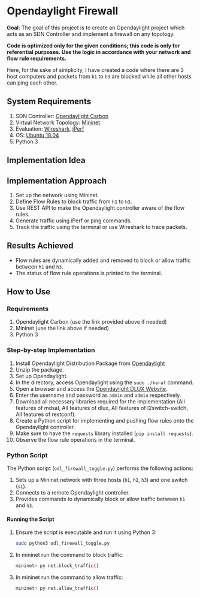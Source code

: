 # Opendaylight Firewall

**Goal**: The goal of this project is to create an Opendaylight project which acts as an SDN Controller and implement a firewall on any topology.

**Code is optimized only for the given conditions; this code is only for referential purposes. Use the logic in accordance with your network and flow rule requirements.**

Here, for the sake of simplicity, I have created a code where there are 3 host computers and packets from `h1` to `h3` are blocked while all other hosts can ping each other.

## System Requirements

1. SDN Controller: [Opendaylight Carbon](https://nexus.opendaylight.org/content/repositories/public/org/opendaylight/integration/distribution-karaf/0.6.4-Carbon/distribution-karaf-0.6.4-Carbon.tar.gz)
2. Virtual Network Topology: [Mininet](http://mininet.org)
3. Evaluation: [Wireshark](http://wireshark.org), [iPerf](http://iperf.fr)
4. OS: [Ubuntu 18.04](http://ubuntu.com)
5. Python 3

## Implementation Idea

## Implementation Approach

1. Set up the network using Mininet.
2. Define Flow Rules to block traffic from `h1` to `h3`.
3. Use REST API to make the Opendaylight controller aware of the flow rules.
4. Generate traffic using iPerf or ping commands.
5. Track the traffic using the terminal or use Wireshark to trace packets.

## Results Achieved

- Flow rules are dynamically added and removed to block or allow traffic between `h1` and `h3`.
- The status of flow rule operations is printed to the terminal.

## How to Use

### Requirements

1. Opendaylight Carbon (use the link provided above if needed)
2. Mininet (use the link above if needed)
3. Python 3

### Step-by-step Implementation

1. Install Opendaylight Distribution Package from [Opendaylight](http://opendaylight.org/downloads)
2. Unzip the package.
3. Set up Opendaylight.
4. In the directory, access Opendaylight using the `sudo ./karaf` command.
5. Open a browser and access the [Opendaylight DLUX Website](http://localhost:8181/index.html).
6. Enter the username and password as `admin` and `admin` respectively.
7. Download all necessary libraries required for the implementation (All features of mdsal, All features of dlux, All features of l2switch-switch, All features of restconf).
8. Create a Python script for implementing and pushing flow rules onto the Opendaylight controller.
9. Make sure to have the `requests` library installed (`pip install requests`).
10. Observe the flow rule operations in the terminal.

### Python Script

The Python script (`odl_firewall_toggle.py`) performs the following actions:

1. Sets up a Mininet network with three hosts (`h1`, `h2`, `h3`) and one switch (`s1`).
2. Connects to a remote Opendaylight controller.
3. Provides commands to dynamically block or allow traffic between `h1` and `h3`.

#### Running the Script

1. Ensure the script is executable and run it using Python 3:

   ```sh
   sudo python3 odl_firewall_toggle.py

2. In mininet run the command to block traffic:
   ```sh
   mininet> py net.block_traffic()

3. In mininet run the command to allow traffic:
   ```sh
   mininet> py net.allow_traffic()
